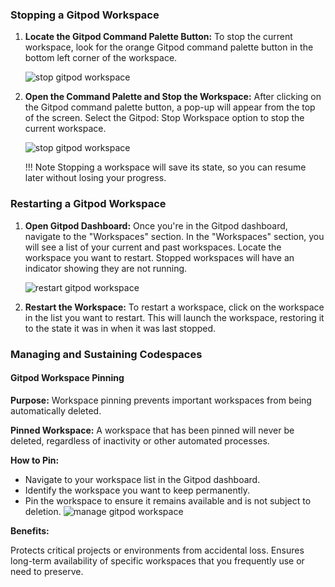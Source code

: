 ### Stopping a Gitpod Workspace

1. **Locate the Gitpod Command Palette Button:** To stop the current workspace,
look for the orange Gitpod command palette button in the bottom left corner of
the workspace.

    ![stop gitpod workspace](../../assets/gitpod2.png)
2. **Open the Command Palette and Stop the Workspace:** After clicking on the
Gitpod command palette button, a pop-up will appear from the top of the
screen. Select the Gitpod: Stop Workspace option to stop the current workspace.

    ![stop gitpod workspace](../../assets/gitpod3.png)

    !!! Note Stopping a workspace will save its state, so you can resume later
        without losing your progress.

### Restarting a Gitpod Workspace

1. **Open Gitpod Dashboard:** Once you're in the Gitpod dashboard, navigate to
the "Workspaces" section. In the "Workspaces" section, you will see a list of
your current and past workspaces. Locate the workspace you want to
restart. Stopped workspaces will have an indicator showing they are not running.

    ![restart gitpod workspace](../../assets/gitpod4.png)
2. **Restart the Workspace:** To restart a workspace, click on the workspace in
the list you want to restart. This will launch the workspace, restoring it to
the state it was in when it was last stopped.

### Managing and Sustaining Codespaces

#### Gitpod Workspace Pinning

<!-- markdownlint-disable MD036 -->

**Purpose:** Workspace pinning prevents important workspaces from being
automatically deleted.

**Pinned Workspace:** A workspace that has been pinned will never be deleted,
regardless of inactivity or other automated processes.

**How to Pin:**

- Navigate to your workspace list in the Gitpod dashboard.
- Identify the workspace you want to keep permanently.
- Pin the workspace to ensure it remains available and is not subject to
deletion.  ![manage gitpod workspace](../../assets/manage_workspace.png)

**Benefits:**

Protects critical projects or environments from accidental loss.  Ensures
long-term availability of specific workspaces that you frequently use or need to
preserve.

<!-- markdownlint-enable MD036 -->
